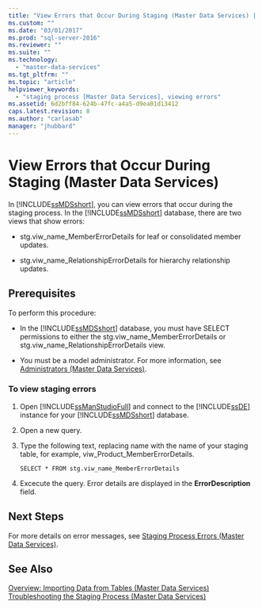 ```yaml
---
title: "View Errors that Occur During Staging (Master Data Services) | Microsoft Docs"
ms.custom: ""
ms.date: "03/01/2017"
ms.prod: "sql-server-2016"
ms.reviewer: ""
ms.suite: ""
ms.technology: 
  - "master-data-services"
ms.tgt_pltfrm: ""
ms.topic: "article"
helpviewer_keywords: 
  - "staging process [Master Data Services], viewing errors"
ms.assetid: 6d2bff84-624b-47fc-a4a5-d9ea01d13412
caps.latest.revision: 8
ms.author: "carlasab"
manager: "jhubbard"
---
```

# View Errors that Occur During Staging (Master Data Services)
  In [!INCLUDE[ssMDSshort](../analysis-services/includes/ssmdsshort-md.md)], you can view errors that occur during the staging process. In the [!INCLUDE[ssMDSshort](../analysis-services/includes/ssmdsshort-md.md)] database, there are two views that show errors:  
  
-   stg.viw_name_MemberErrorDetails for leaf or consolidated member updates.  
  
-   stg.viw_name_RelationshipErrorDetails for hierarchy relationship updates.  
  
## Prerequisites  
 To perform this procedure:  
  
-   In the [!INCLUDE[ssMDSshort](../analysis-services/includes/ssmdsshort-md.md)] database, you must have SELECT permissions to either the stg.viw_name_MemberErrorDetails or stg.viw_name_RelationshipErrorDetails view.  
  
-   You must be a model administrator. For more information, see [Administrators &#40;Master Data Services&#41;](../master-data-services/administrators-master-data-services.md).  
  
### To view staging errors  
  
1.  Open [!INCLUDE[ssManStudioFull](../advanced-analytics/r-services/includes/ssmanstudiofull-md.md)] and connect to the [!INCLUDE[ssDE](../analysis-services/instances/install/windows/includes/ssde-md.md)] instance for your [!INCLUDE[ssMDSshort](../analysis-services/includes/ssmdsshort-md.md)] database.  
  
2.  Open a new query.  
  
3.  Type the following text, replacing name with the name of your staging table, for example, viw_Product_MemberErrorDetails.  
  
     `SELECT * FROM stg.viw_name_MemberErrorDetails`  
  
4.  Excecute the query. Error details are displayed in the **ErrorDescription** field.  
  
## Next Steps  
 For more details on error messages, see [Staging Process Errors &#40;Master Data Services&#41;](../master-data-services/staging-process-errors-master-data-services.md).  
  
## See Also  
 [Overview: Importing Data from Tables &#40;Master Data Services&#41;](../master-data-services/overview-importing-data-from-tables-master-data-services.md)   
 [Troubleshooting the Staging Process (Master Data Services)](http://social.technet.microsoft.com/wiki/contents/articles/troubleshooting-the-staging-process-master-data-services.aspx)  
  
  
